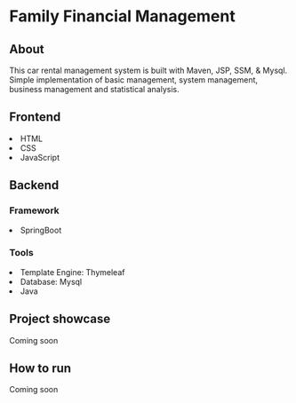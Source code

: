 # Family Financial Management

## About
<p> This car rental management system is built with Maven, JSP, SSM, & Mysql. 
Simple implementation of basic management, system management, business management and statistical analysis.
</p>

## Frontend
<p> 
    <li>HTML</li>
    <li>CSS</li>
    <li>JavaScript</li>
</p>

## Backend
### Framework
<p>
    <li>SpringBoot</li>
</p>

### Tools
<p>
    <li>Template Engine: Thymeleaf</li>
    <li>Database: Mysql</li>
    <li>Java</li>
</p>

## Project showcase
<p>Coming soon</p>

## How to run
<p>Coming soon</p>
